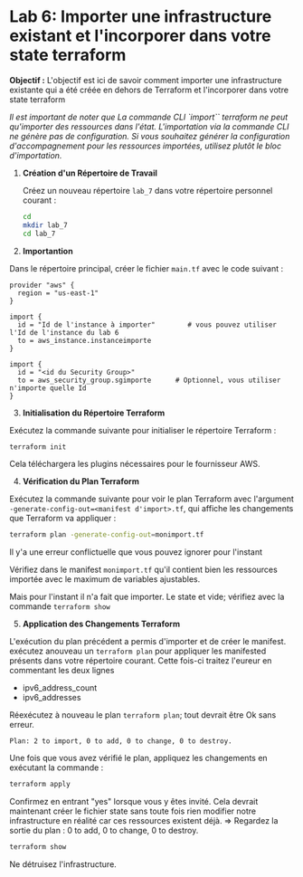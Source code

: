 # Lab 6: Importer une infrastructure existant et l'incorporer dans votre state terraform

**Objectif :** L'objectif est ici de savoir comment importer une infrastructure existante qui a été créée en dehors de Terraform et l'incorporer dans votre state terraform

_Il est important de noter que La commande CLI `import`` terraform ne peut qu'importer des ressources dans l'état. L'importation via la commande CLI ne génère pas de configuration. Si vous souhaitez générer la configuration d'accompagnement pour les ressources importées, utilisez plutôt le bloc d'importation._

1. **Création d'un Répertoire de Travail**

   Créez un nouveau répertoire `lab_7` dans votre répertoire personnel courant :

   ```bash
   cd
   mkdir lab_7
   cd lab_7
   ```

2. **Importantion**

Dans le répertoire principal, créer le fichier `main.tf` avec le code suivant :

```hcl
provider "aws" {
  region = "us-east-1"
}

import {
  id = "Id de l'instance à importer"        # vous pouvez utiliser l'Id de l'instance du lab 6
  to = aws_instance.instanceimporte
}

import {
  id = "<id du Security Group>"
  to = aws_security_group.sgimporte      # Optionnel, vous utiliser n'importe quelle Id
}
```

3. **Initialisation du Répertoire Terraform**

Exécutez la commande suivante pour initialiser le répertoire Terraform :

```bash
terraform init
```

Cela téléchargera les plugins nécessaires pour le fournisseur AWS.

4. **Vérification du Plan Terraform**

Exécutez la commande suivante pour voir le plan Terraform avec l'argument `-generate-config-out=<manifest d'import>.tf`, qui affiche les changements que Terraform va appliquer :

```bash
terraform plan -generate-config-out=monimport.tf
```

Il y'a une erreur conflictuelle que vous pouvez ignorer pour l'instant

Vérifiez dans le manifest `monimport.tf` qu'il contient bien les ressources importée avec le maximum de variables ajustables.

Mais pour l'instant il n'a fait que importer. Le state et vide; vérifiez avec la commande `terraform show`
 
5. **Application des Changements Terraform**

L'exécution du plan précédent a permis d'importer et de créer le manifest. exécutez anouveau un `terraform plan` pour appliquer les manifested présents dans votre répertoire courant. Cette fois-ci traitez l'eureur en commentant les deux lignes 
- ipv6_address_count
- ipv6_addresses

Réexécutez à nouveau le plan `terraform plan`; tout devrait être Ok sans erreur.

```
Plan: 2 to import, 0 to add, 0 to change, 0 to destroy.
```

Une fois que vous avez vérifié le plan, appliquez les changements en exécutant la commande :

```bash
terraform apply
```

Confirmez en entrant "yes" lorsque vous y êtes invité. Cela devrait maintenant créer le fichier state sans toute fois rien modifier notre infrastructure en réalité car ces ressources existent déjà. => Regardez la sortie du plan :  0 to add, 0 to change, 0 to destroy.

```bash
terraform show
```

Ne détruisez l'infrastructure.


